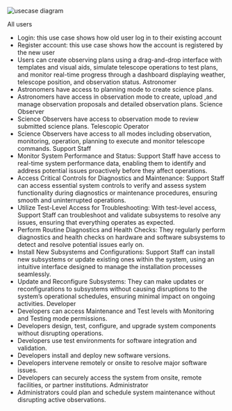 ![usecase diagram](usecaseDiagram.png)



All users
- Login: this use case shows how old user log in to their existing account
- Register account: this use case shows how the account is registered by the new user
- Users can create observing plans using a drag-and-drop interface with templates and visual aids, simulate telescope operations to test plans, and monitor real-time progress through a dashboard displaying weather, telescope position, and observation status. 
Astronomer
- Astronomers have access to planning mode to create science plans.
- Astronomers have access in observation mode to create, upload ,and manage observation proposals and detailed observation plans.
Science Observer
- Science Observers have access to observation mode to review submitted science plans.
Telescopic Operator
- Science Observers have access to all modes including observation, monitoring, operation, planning to execute and monitor telescope commands.
Support Staff
- Monitor System Performance and Status: Support Staff have access to real-time system performance data, enabling them to identify and address potential issues proactively before they affect operations.
- Access Critical Controls for Diagnostics and Maintenance: Support Staff can access essential system controls to verify and assess system functionality during diagnostics or maintenance procedures, ensuring smooth and uninterrupted operations.
- Utilize Test-Level Access for Troubleshooting: With test-level access, Support Staff can troubleshoot and validate subsystems to resolve any issues, ensuring that everything operates as expected.
- Perform Routine Diagnostics and Health Checks: They regularly perform diagnostics and health checks on hardware and software subsystems to detect and resolve potential issues early on.
- Install New Subsystems and Configurations: Support Staff can install new subsystems or update existing ones within the system, using an intuitive interface designed to manage the installation processes seamlessly.
- Update and Reconfigure Subsystems: They can make updates or reconfigurations to subsystems without causing disruptions to the system’s operational schedules, ensuring minimal impact on ongoing activities.
Developer 
- Developers can access Maintenance and Test levels with Monitoring and Testing mode permissions.
- Developers design, test, configure, and upgrade system components without disrupting operations.
- Developers use test environments for software integration and validation.
- Developers install and deploy new software versions.
- Developers intervene remotely or onsite to resolve major software issues.
- Developers can securely access the system from onsite, remote facilities, or partner institutions.
Administrator
- Administrators could plan and schedule system maintenance without disrupting active observations.
